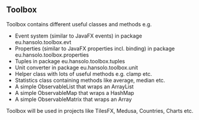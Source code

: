 ## Toolbox

Toolbox contains different useful classes and methods e.g.

- Event system (similar to JavaFX events) in package eu.hansolo.toolbox.evt
- Properties (similar to JavaFX properties incl. binding) in package eu.hansolo.toolbox.properties
- Tuples in package eu.hansolo.toolbox.tuples
- Unit converter in package eu.hansolo.toolbox.unit
- Helper class with lots of useful methods e.g. clamp etc.
- Statistics class containing methods like average, median etc.
- A simple ObservableList that wraps an ArrayList
- A simple ObservableMap that wraps a HashMap
- A simple ObservableMatrix that wraps an Array


Toolbox will be used in projects like TilesFX, Medusa, Countries, Charts etc.